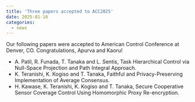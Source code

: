 ```yaml
---
title: 'Three papers accepted to ACC2025'
date: 2025-01-16
categories:
  - news
---
```


Our following papers were accepted to American Control Conference at Denver, CO.
Congratulations, Apurva and Kaoru!

- A. Patil, R. Funada, T. Tanaka and L. Sentis, Task Hierarchical Control via Null-Space Projection and Path Integral Approach.
- K. Teranishi, K. Kogiso and T. Tanaka, Faithful and Privacy-Preserving Implementation of Average Consensus.
- H. Kawase, K. Teranishi, K. Kogiso and T. Tanaka, Secure Cooperative Sensor Coverage Control Using Homomorphic Proxy Re-encryption.